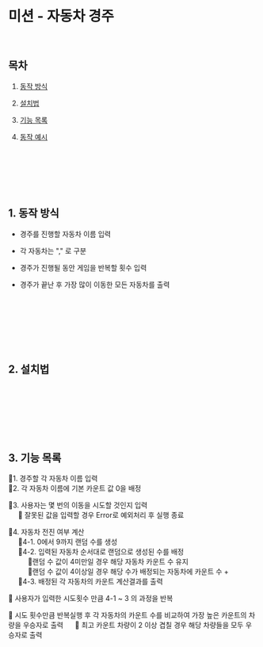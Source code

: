 # 미션 - 자동차 경주

<br>

## 목차

1. [동작 방식](#1-동작-방식)

2. [설치법](#2-설치법)

3. [기능 목록](#3-기능-목록)

4. [동작 예시](#4-동작-예시)

<br><br><br><br><br>

## 1. 동작 방식

- 경주를 진행할 자동차 이름 입력

- 각 자동차는 "," 로 구분

- 경주가 진행될 동안 게임을 반복할 횟수 입력

- 경주가 끝난 후 가장 많이 이동한 모든 자동차를 출력

  <br><br><br><br><br><br>

## 2. 설치법

<br><br><br><br><br><br>

## 3. 기능 목록

📗1. 경주할 각 자동차 이름 입력<br>
📗2. 각 자동차 이름에 기본 카운트 값 0을 배정

📗3. 사용자는 몇 번의 이동을 시도할 것인지 입력<br>
&nbsp;&nbsp;&nbsp;&nbsp;&nbsp;📕 잘못된 값을 입력할 경우 Error로 예외처리 후 실행 종료

📗4. 자동차 전진 여부 계산<br>
&nbsp;&nbsp;&nbsp;&nbsp;&nbsp;📗4-1. 0에서 9까지 랜덤 수를 생성<br>
&nbsp;&nbsp;&nbsp;&nbsp;&nbsp;📗4-2. 입력된 자동차 순서대로 랜덤으로 생성된 수를 배정<br>
&nbsp;&nbsp;&nbsp;&nbsp;&nbsp;&nbsp;&nbsp;&nbsp;&nbsp;&nbsp;📕랜덤 수 값이 4미만일 경우 해당 자동차 카운트 수 유지<br>
&nbsp;&nbsp;&nbsp;&nbsp;&nbsp;&nbsp;&nbsp;&nbsp;&nbsp;&nbsp;📕랜덤 수 값이 4이상일 경우 해당 수가 배정되는 자동차에 카운트 수 +<br>
&nbsp;&nbsp;&nbsp;&nbsp;&nbsp;📗4-3. 배정된 각 자동차의 카운트 계산결과를 출력

📗 사용자가 입력한 시도횟수 만큼 4-1 ~ 3 의 과정을 반복

📗 시도 횟수만큼 반복실행 후 각 자동차의 카운트 수를 비교하여 가장 높은 카운트의 차량을 우승자로 출력
&nbsp;&nbsp;&nbsp;&nbsp;&nbsp;📕 최고 카운트 차량이 2 이상 겹칠 경우 해당 차량들을 모두 우승자로 출력
